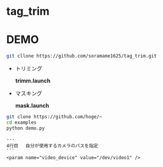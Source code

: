 
# tag_trim　　

# DEMO
   

```bash
git cllone https://github.com/soramame1625/tag_trim.git
```
- トリミング　

    **trimm.launch**
- マスキング　

    **mask.launch**


```bash
git clone https://github.com/hoge/~
cd examples
python demo.py
```

    ---
    4行目　 自分が使用するカメラのパスを指定
    ```
    <param name="video_device" value="/dev/video1" />　
